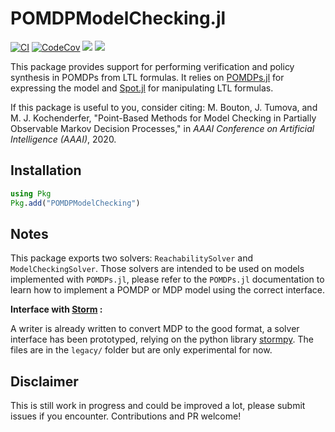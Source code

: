 # POMDPModelChecking.jl

[![CI](https://github.com/sisl/POMDPModelChecking.jl/actions/workflows/ci.yml/badge.svg)](https://github.com/sisl/POMDPModelChecking.jl/actions/workflows/ci.yml)
[![CodeCov](https://codecov.io/gh/sisl/POMDPModelChecking.jl/branch/master/graph/badge.svg)](https://codecov.io/gh/sisl/POMDPModelChecking.jl)
[![](https://img.shields.io/badge/docs-stable-blue.svg)](https://sisl.github.io/POMDPModelChecking.jl/stable)
[![](https://img.shields.io/badge/docs-dev-blue.svg)](https://sisl.github.io/POMDPModelChecking.jl/dev)


This package provides support for performing verification and policy synthesis in POMDPs from LTL formulas. It relies on [POMDPs.jl](https://github.com/JuliaPOMDP/POMDPs.jl) for expressing the model and [Spot.jl](https://github.com/sisl/Spot.jl) for manipulating LTL formulas. 

If this package is useful to you, consider citing: M. Bouton, J. Tumova, and M. J. Kochenderfer, "Point-Based Methods for Model Checking in Partially Observable Markov Decision Processes," in *AAAI Conference on Artificial Intelligence (AAAI)*, 2020.

## Installation 
```julia
using Pkg
Pkg.add("POMDPModelChecking")
```

## Notes

This package exports two solvers: `ReachabilitySolver` and `ModelCheckingSolver`. Those solvers are intended to be used on models implemented with `POMDPs.jl`, please refer to the `POMDPs.jl` documentation to learn how to implement a POMDP or MDP model using the correct interface.


**Interface with [Storm](http://www.stormchecker.org/) :**

A writer is already written to convert MDP to the good format, a solver interface has been prototyped, relying on the python library  [stormpy](https://moves-rwth.github.io/stormpy/). The files are in the `legacy/` folder but are only experimental for now.

## Disclaimer

This is still work in progress and could be improved a lot, please submit issues if you encounter. Contributions and PR welcome!
